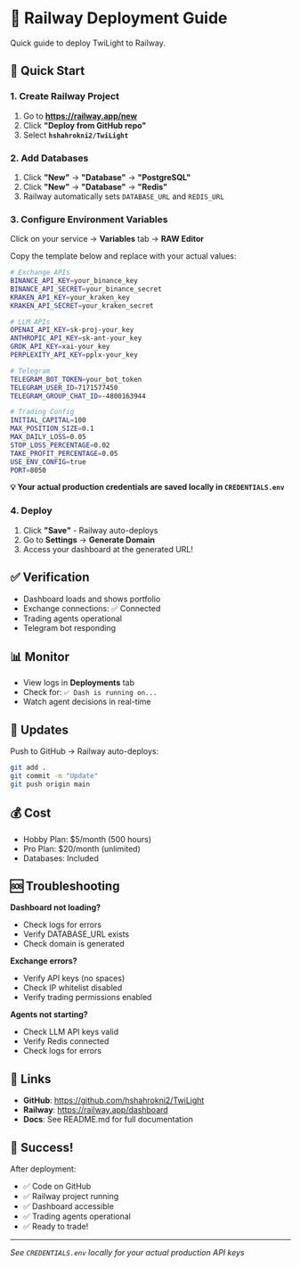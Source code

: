 # 🚂 Railway Deployment Guide

Quick guide to deploy TwiLight to Railway.

## 🎯 Quick Start

### 1. Create Railway Project

1. Go to **https://railway.app/new**
2. Click **"Deploy from GitHub repo"**
3. Select **`hshahrokni2/TwiLight`**

### 2. Add Databases

1. Click **"New"** → **"Database"** → **"PostgreSQL"**
2. Click **"New"** → **"Database"** → **"Redis"**
3. Railway automatically sets `DATABASE_URL` and `REDIS_URL`

### 3. Configure Environment Variables

Click on your service → **Variables** tab → **RAW Editor**

Copy the template below and replace with your actual values:

```bash
# Exchange APIs
BINANCE_API_KEY=your_binance_key
BINANCE_API_SECRET=your_binance_secret
KRAKEN_API_KEY=your_kraken_key
KRAKEN_API_SECRET=your_kraken_secret

# LLM APIs
OPENAI_API_KEY=sk-proj-your_key
ANTHROPIC_API_KEY=sk-ant-your_key
GROK_API_KEY=xai-your_key
PERPLEXITY_API_KEY=pplx-your_key

# Telegram
TELEGRAM_BOT_TOKEN=your_bot_token
TELEGRAM_USER_ID=7171577450
TELEGRAM_GROUP_CHAT_ID=-4800163944

# Trading Config
INITIAL_CAPITAL=100
MAX_POSITION_SIZE=0.1
MAX_DAILY_LOSS=0.05
STOP_LOSS_PERCENTAGE=0.02
TAKE_PROFIT_PERCENTAGE=0.05
USE_ENV_CONFIG=true
PORT=8050
```

**💡 Your actual production credentials are saved locally in `CREDENTIALS.env`**

### 4. Deploy

1. Click **"Save"** - Railway auto-deploys
2. Go to **Settings** → **Generate Domain**
3. Access your dashboard at the generated URL!

## ✅ Verification

- Dashboard loads and shows portfolio
- Exchange connections: ✅ Connected
- Trading agents operational
- Telegram bot responding

## 📊 Monitor

- View logs in **Deployments** tab
- Check for: `✅ Dash is running on...`
- Watch agent decisions in real-time

## 🔄 Updates

Push to GitHub → Railway auto-deploys:
```bash
git add .
git commit -m "Update"
git push origin main
```

## 💰 Cost

- Hobby Plan: $5/month (500 hours)
- Pro Plan: $20/month (unlimited)
- Databases: Included

## 🆘 Troubleshooting

**Dashboard not loading?**
- Check logs for errors
- Verify DATABASE_URL exists
- Check domain is generated

**Exchange errors?**
- Verify API keys (no spaces)
- Check IP whitelist disabled
- Verify trading permissions enabled

**Agents not starting?**
- Check LLM API keys valid
- Verify Redis connected
- Check logs for errors

## 🔗 Links

- **GitHub**: https://github.com/hshahrokni2/TwiLight
- **Railway**: https://railway.app/dashboard
- **Docs**: See README.md for full documentation

## 🎉 Success!

After deployment:
- ✅ Code on GitHub
- ✅ Railway project running
- ✅ Dashboard accessible
- ✅ Trading agents operational
- ✅ Ready to trade!

---

*See `CREDENTIALS.env` locally for your actual production API keys*
